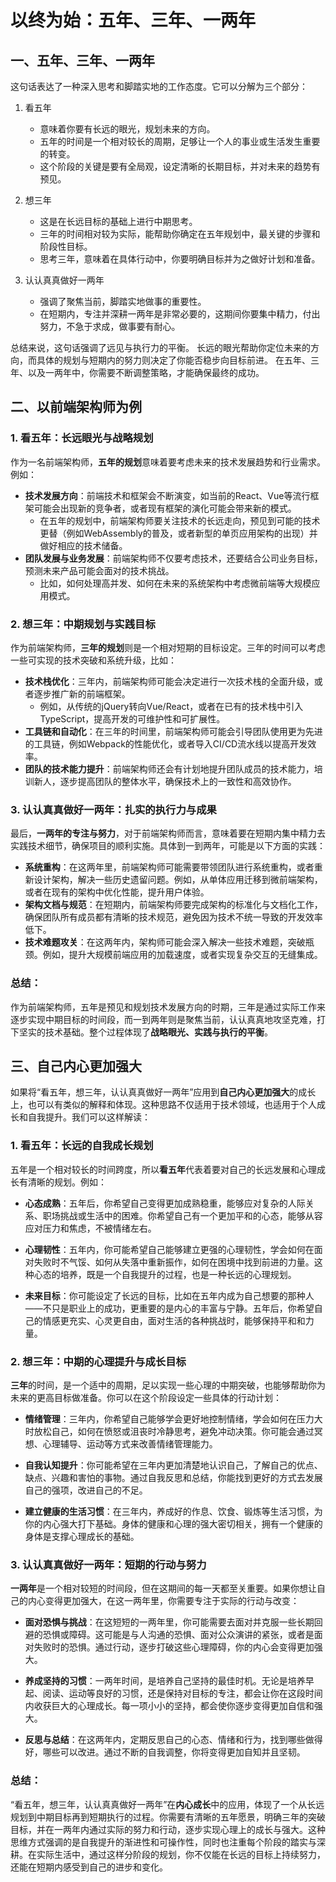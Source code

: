 # 以终为始：五年、三年、一两年


## 一、五年、三年、一两年
这句话表达了一种深入思考和脚踏实地的工作态度。它可以分解为三个部分：

1. 看五年
    - 意味着你要有长远的眼光，规划未来的方向。
    - 五年的时间是一个相对较长的周期，足够让一个人的事业或生活发生重要的转变。
    - 这个阶段的关键是要有全局观，设定清晰的长期目标，并对未来的趋势有预见。

2. 想三年
    - 这是在长远目标的基础上进行中期思考。
    - 三年的时间相对较为实际，能帮助你确定在五年规划中，最关键的步骤和阶段性目标。
    - 思考三年，意味着在具体行动中，你要明确目标并为之做好计划和准备。

4. 认认真真做好一两年
    - 强调了聚焦当前，脚踏实地做事的重要性。
    - 在短期内，专注并深耕一两年是非常必要的，这期间你要集中精力，付出努力，不急于求成，做事要有耐心。

总结来说，这句话强调了远见与执行力的平衡。
长远的眼光帮助你定位未来的方向，而具体的规划与短期内的努力则决定了你能否稳步向目标前进。
在五年、三年、以及一两年中，你需要不断调整策略，才能确保最终的成功。



## 二、以**前端架构师**为例

### 1. **看五年**：长远眼光与战略规划
作为一名前端架构师，**五年的规划**意味着要考虑未来的技术发展趋势和行业需求。例如：
  - **技术发展方向**：前端技术和框架会不断演变，如当前的React、Vue等流行框架可能会出现新的竞争者，或者现有框架的演化可能会带来新的模式。
      - 在五年的规划中，前端架构师要关注技术的长远走向，预见到可能的技术更替（例如WebAssembly的普及，或者新型的单页应用架构的出现）并做好相应的技术储备。
  - **团队发展与业务发展**：前端架构师不仅要考虑技术，还要结合公司业务目标，预测未来产品可能会面对的技术挑战。
      - 比如，如何处理高并发、如何在未来的系统架构中考虑微前端等大规模应用模式。

### 2. **想三年**：中期规划与实践目标
作为前端架构师，**三年的规划**则是一个相对短期的目标设定。三年的时间可以考虑一些可实现的技术突破和系统升级，比如：
  - **技术栈优化**：三年内，前端架构师可能会决定进行一次技术栈的全面升级，或者逐步推广新的前端框架。
      - 例如，从传统的jQuery转向Vue/React，或者在已有的技术栈中引入TypeScript，提高开发的可维护性和可扩展性。
  - **工具链和自动化**：在三年的时间里，前端架构师可能会引导团队使用更为先进的工具链，例如Webpack的性能优化，或者导入CI/CD流水线以提高开发效率。
  - **团队的技术能力提升**：前端架构师还会有计划地提升团队成员的技术能力，培训新人，逐步提高团队的整体水平，确保技术上的一致性和高效协作。

### 3. **认认真真做好一两年**：扎实的执行力与成果
  最后，**一两年的专注与努力**，对于前端架构师而言，意味着要在短期内集中精力去实践技术细节，确保项目的顺利实施。具体到一到两年，可能是以下方面的实践：
  - **系统重构**：在这两年里，前端架构师可能需要带领团队进行系统重构，或者重新设计架构，解决一些历史遗留问题。例如，从单体应用迁移到微前端架构，或者在现有的架构中优化性能，提升用户体验。
  - **架构文档与规范**：在短期内，前端架构师要完成架构的标准化与文档化工作，确保团队所有成员都有清晰的技术规范，避免因为技术不统一导致的开发效率低下。
  - **技术难题攻关**：在这两年内，架构师可能会深入解决一些技术难题，突破瓶颈。例如，提升大规模前端应用的加载速度，或者实现复杂交互的无缝集成。

### 总结：
作为前端架构师，五年是预见和规划技术发展方向的时期，三年是通过实际工作来逐步实现中期目标的时间段，而一到两年则是聚焦当前，认认真真地攻坚克难，打下坚实的技术基础。整个过程体现了**战略眼光、实践与执行的平衡**。




## 三、自己内心更加强大

如果将“看五年，想三年，认认真真做好一两年”应用到**自己内心更加强大**的成长上，也可以有类似的解释和体现。这种思路不仅适用于技术领域，也适用于个人成长和自我提升。我们可以这样解读：

### 1. **看五年**：长远的自我成长规划
五年是一个相对较长的时间跨度，所以**看五年**代表着要对自己的长远发展和心理成长有清晰的规划。例如：

- **心态成熟**：五年后，你希望自己变得更加成熟稳重，能够应对复杂的人际关系、职场挑战或生活中的困难。你希望自己有一个更加平和的心态，能够从容应对压力和焦虑，不被情绪左右。
  
- **心理韧性**：五年内，你可能希望自己能够建立更强的心理韧性，学会如何在面对失败时不气馁、如何从失落中重新振作，如何在困境中找到前进的力量。这种心态的培养，既是一个自我提升的过程，也是一种长远的心理规划。

- **未来目标**：你可能设定了长远的目标，比如在五年内成为自己想要的那种人——不只是职业上的成功，更重要的是内心的丰富与宁静。五年后，你希望自己的情感更充实、心灵更自由，面对生活的各种挑战时，能够保持平和和力量。

### 2. **想三年**：中期的心理提升与成长目标
**三年**的时间，是一个适中的周期，足以实现一些心理的中期突破，也能够帮助你为未来的更高目标做准备。你可以在这个阶段设定一些具体的行动计划：

- **情绪管理**：三年内，你希望自己能够学会更好地控制情绪，学会如何在压力大时放松自己，如何在愤怒或沮丧时冷静思考，避免冲动决策。你可能会通过冥想、心理辅导、运动等方式来改善情绪管理能力。

- **自我认知提升**：你可能希望在三年内更加清楚地认识自己，了解自己的优点、缺点、兴趣和害怕的事物。通过自我反思和总结，你能找到更好的方式去发展自己的强项，改进自己的不足。

- **建立健康的生活习惯**：在三年内，养成好的作息、饮食、锻炼等生活习惯，为你的内心强大打下基础。身体的健康和心理的强大密切相关，拥有一个健康的身体是支撑心理成长的基础。

### 3. **认认真真做好一两年**：短期的行动与努力
**一两年**是一个相对较短的时间段，但在这期间的每一天都至关重要。如果你想让自己的内心变得更加强大，在这一两年里，你需要专注于实际的行动与改变：

- **面对恐惧与挑战**：在这短短的一两年里，你可能需要去面对并克服一些长期回避的恐惧或障碍。这可能是与人沟通的恐惧、面对公众演讲的紧张，或者是面对失败时的恐惧。通过行动，逐步打破这些心理障碍，你的内心会变得更加强大。

- **养成坚持的习惯**：一两年时间，是培养自己坚持的最佳时机。无论是培养早起、阅读、运动等良好的习惯，还是保持对目标的专注，都会让你在这段时间内收获巨大的心理成长。每一项小小的坚持，都会使你逐步变得更加自信和强大。

- **反思与总结**：在这两年内，定期反思自己的心态、情绪和行为，找到哪些做得好，哪些可以改进。通过不断的自我调整，你将变得更加自知并且坚韧。

### 总结：
“看五年，想三年，认认真真做好一两年”在**内心成长**中的应用，体现了一个从长远规划到中期目标再到短期执行的过程。你需要有清晰的五年愿景，明确三年的突破目标，并在一两年内通过实际的努力和行动，逐步实现心理上的成长与强大。这种思维方式强调的是自我提升的渐进性和可操作性，同时也注重每个阶段的踏实与深耕。在实际生活中，通过这样分阶段的规划，你不仅能在长远的目标上持续努力，还能在短期内感受到自己的进步和变化。
